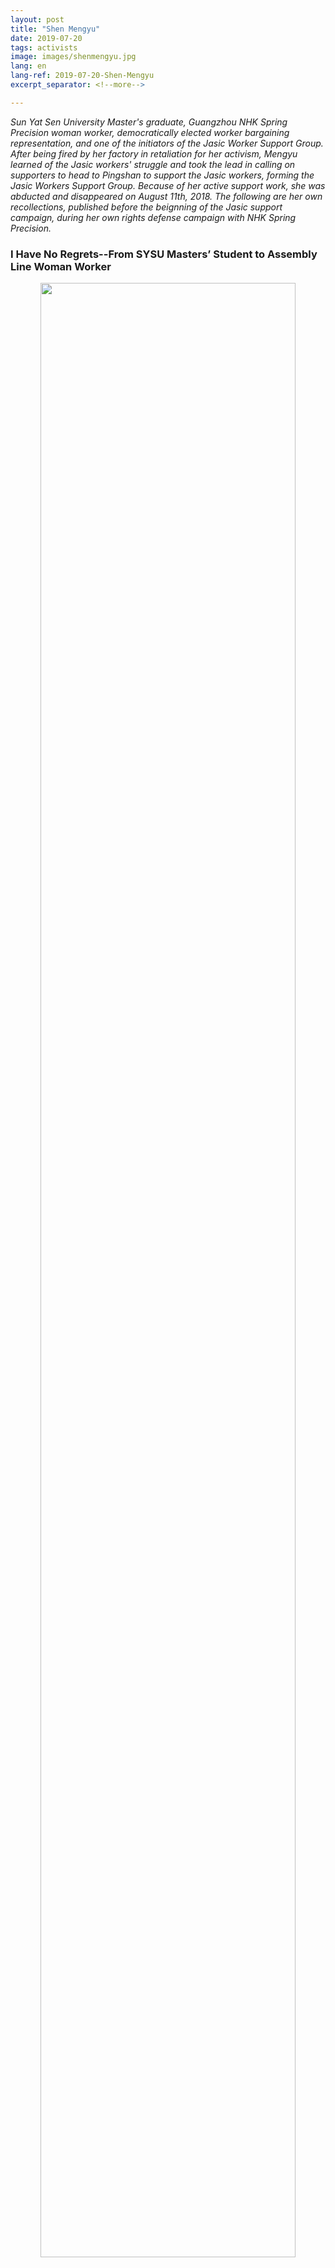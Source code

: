 ```yaml
---
layout: post
title: "Shen Mengyu"
date: 2019-07-20
tags: activists
image: images/shenmengyu.jpg
lang: en
lang-ref: 2019-07-20-Shen-Mengyu
excerpt_separator: <!--more-->

---
```


<em>Sun Yat Sen University Master's graduate, Guangzhou NHK Spring Precision woman worker, democratically elected worker bargaining representation, and one of the initiators of the Jasic Worker Support Group. After being fired by her factory in retaliation for her activism, Mengyu learned of the Jasic workers' struggle and took the lead in calling on supporters to head to Pingshan to support the Jasic workers, forming the Jasic Workers Support Group. Because of her active support work, she was abducted and disappeared on August 11th, 2018. The following are her own recollections, published before the beignning of the Jasic support campaign, during her own rights defense campaign with NHK Spring Precision.</em>


<h3>I Have No Regrets--From SYSU Masters’ Student to Assembly Line Woman Worker</h3>


<div style="text-align:center"><img src="/images/shenmengyu15.jpg" width="90%"/><br>Mengyu stands outside NHK with a shirt reading “illegal factory”.</div><br>

<strong>The industrial district grad student</strong>

In June 2015, I graduated from the Sun Yat-Sen University School of Mathematics and Computational Science. But unlike my peers, I didn’t choose a job in high-rise office buildings. I chose instead to enter the industrial districts and become a (blue collar) woman worker.

My choice wasn’t based on a sudden fancy or some fleeting interest, but was deeply grounded in my life experience, my experience and understanding of workers’ current situation, and my belief that this situation must change.

During my time studying at Sun-Yat Sen, a variety of seminars and talks gave me a window into understanding workers. I saw victims of occupational injuries, crippled under the turning wheel of economic development; and Foxconn workers free-falling from factory rooftops, their lives worth but a trifle; I learned about a type of occupational illness called silicosis, which put its victims through living hell, and also benzene poisoning, leukemia, noise-induced deafness…


<div style="text-align:center"><img src="/images/shenmengyu1.jpg" width="90%"/><br>Silicosis workers kneel to wait for death</div><br>

Workers work tirelessly in the cities, yet the city mercilessly crushes them.

Once I attended a talk by Peking University Professor Lu Huilin about the situation of migrant workers. During Q&A, one student asked: “Professor Lu, are university students like us beneficiaries of the system?”

Beneficiaries of the system?! Those words pained me deeply.

Lucky enough to be born in a middle class family, since childhood I have never had to worry about the basic necessities of life. With access to quality education, my future seemed bright. But was I rightfully entitled to all of that?

In that moment, I started to examine myself and that whole classroom full of students with boundless prospects. I started to reflect—reflect on the 40 thousand fingers broken every year in the Pearl River Delta, and on the 280 million migrant workers who devote their youthful lives to the cities yet are not allowed to remain.

I thought about my relatives working in Dongguan. Many years ago my uncle was seriously injured in a car crash while heading home from work. He became permanently disabled. If at that time I had understood the laws and regulations concerning occupational injury, I would have been able to tell him how to seek compensation. My uncle’s oldest daughter, my cousin, dropped out and went out to work while only in middle school. When she would come home for the new years, I noticed only her beautiful new clothes. Only recently have I come to understand how tough life was for her in the factory.

One year, I went to Dongguan for summer vacation. After passing by glamorous high-rises, my cousin led me into a narrow, cramped alley. Here there was no sunlight, it was dark and damp. Overhead hung a dense network of wires and cables. The creeks and ponds were filled with stink and garbage. Workers in their factory uniforms wore exhaustion on their faces…. It was years later that I realized this place is called an urban village, and those who live in the urban village are called migrant workers.

Sympathetic to and concerned about the situation of migrant workers, I began to study labor law. I visited industrial areas, urban villages and construction sites to learn about their lives and problems.

I went to a construction site next to our campus. During a storm, the underground garage the construction workers were living in flooded. The workers were anxious about their soaked clothes and bedding, and even more anxious about not being able to work or earn wages during the rain. I explained to them the labor law, but the law doesn’t ensure them a labor contract.

I went Dongguan’s Yue Yuen factory, a factory often described as the ‘Foxconn of the shoemaking industry’. In the simple dormitory rooms of the old factory complex, aunties and uncles told me that they had worked here for over a decade, and only now, nearing retirement, discovered that the factory had seriously underpaid their social security and housing providence fund benefits.

<div style="text-align:center"><img src="/images/shenmengyu2.jpg" width="90%"/><br>Workers holding banner protesting Yue Yuen’s failure to contribute to the mandatory Housing Providence Fund; protest in support of workers in front of Nike store, a major Yue Yuen customer; Sun Yat-Sen University students holding banner “Teachers and Students of Sun Yat-sen University support Yue Yuen workers’ strike, fight until the end!”</div><br>

<div style="text-align:center"><img src="/images/shenmengyu3.jpg" width="90%"/><br>Mengyu accompanying striking sanitation workers</div><br>

I was angry and shocked! Why was the law so ineffective? Why were workers who had devoted their youth and their whole lives (to economic development) left without support in their old age?

Faced with that cruel and bloody reality, I realized the powerlessness of the law. Workers, born poor, had no way out of dying poor.

In the summer of 2014, Guangzhou Higher Education Mega Center sanitation workers went on strike to defend their rights. At the site of the struggle, workers told us about the dishonesty and shamelessness of the property management company. They deducted workers’ wages and benefits, withheld workers’ social security and housing providence fund payments, forced workers to sign blank contracts, and tried to evade the legally mandated severance compensation they owed to workers. Worker representatives demanding a response from the company received threats instead, while company management put on arrogant airs of “that’s right, we’re bullying you.”

In response to all kinds of unfair treatment towards the sanitation workers, the labor department and local government paid no attention, acting as if it had nothing to do with them. Righteous students fought and shouted out for workers. They learned from and were moved by workers’ strong solidarity and fighting spirit. Twenty days later, through collaboration between students and workers, the strike finally succeeded.

<div style="text-align:center"><img src="/images/shenmengyu4.jpg" width="90%"/></div>

This kind of victory brought workers both dignity and rights, and also opened my eyes to a new kind of possibility.

Hard-working laborers should not be subjected to crude and violent treatment. I decided I had to stay with workers long term, to find a way to recover the dignity and rights they have lost.

 

<strong>The woman worker in the auto parts factory</strong>

In order to continue to stand with workers, I decided to become one.

After graduation, I came to the Guangzhou Economic and Technological Development Zone. This is an area where you can only get jobs through job agencies. To get a job, you have to first pay a fee to the agency. The agencies always first paint the companies in flying colors, but after collecting their fees, leave the applicants out to dry, telling them the companies right now aren’t hiring. After being tricked by two job agencies, I finally landed a job at Japanese auto parts factory NHK Spring Precision and became a proper woman worker.

<div style="text-align:center"><img src="/images/shenmengyu5.jpg" width="90%"/><br>Honda’s Excellent Supplier Award, awarded to NHK Spring Precision</div><br>

NHK primarily produces springs used in Dongfeng-Honda, Guangqi-Honda and Nissan’s engine and transmission production. After a brief training, I entered the workshop for the first time. The noise of the machines hurt my eardrums and the smell of grease assaulted me. Metallic dust filled the air. Workers were engaged in tense activity at work benches worn to a shiny finish. Signs warning of benzene and other chemicals were disturbing to see. Workers wore disposable masks incapable of effectively filtering out dust or poisonous gases, while some worked without any mask at all.

<div style="text-align:center"><img src="/images/shenmengyu6.jpg" width="90%"/><br>After climbing into a machine to clean it, a worker is covered in dust.</div><br>
<div style="text-align:center"><img src="/images/shenmengyu7.jpg" width="90%"/><br>Sweat mixed with metallic dust leaves stains that can’t be washed out</div><br>
<div style="text-align:center"><img src="/images/shenmengyu8.jpg" width="90%"/><br>Sparks fly, without protection</div><br>

This is what the ‘well-paid’ auto-parts factory looks like! Workers make a so-called “good wage” in exchange for their health.

After working for some time, I learned that many of my co-workers had developed rhinitis, bronchitis, or hearing loss or experienced white blood cell decline because of working long term in these conditions.

It’s hot in the workshop year-round, and by May the heat is hard to bear. In the height of summer, temperatures over 35 degrees Celcius are normal. In some parts of the factory, the temperature even reaches 50 degrees. Given the intensity of the labor on top of the heat, even a thin mask makes it hard to breathe. A thicker mask would be absolutely suffocating.

Given the choice between their health and their jobs, workers chose their jobs. This kind of choiceless choice that is the daily reality for myself and my co-workers.

Because our base wage is too low, given the choice between resting on the weekends and not having any rest days, we choose to forgo our rest days!

Because reporting a work injury means annual bonus deductions, given the choice between claiming our rights and receiving our full bonuses, we choose not to report our work injuries!

Because managers wield control over our annual appraisals, when we hesitate over whether to buy the overpriced underwear the manager is selling, we have no choice but to buy!

In the face of manager’s willful scolding and personal humiliation, given the choice between fighting back or compromising, we choose to silently take the humiliation!

<div style="text-align:center"><img src="/images/shenmengyu10.jpg" width="90%"/><br>A worker’s finger was crushed, but the choice to report the injury would mean major deductions from the worker’s annual bonus.</div><br>

What’s even more painful to watch is the way the factory treats pregnant women. Being pregnant means that you have to work even harder, because managers use the excuse of pregnant workers not being able to meet production quotas to scold them and deny them overtime. In order to meet quotas, pregnant women give up their legally mandated rest time.

The harsh work environment and continuously rising production quotas mean pregnant women suffer a lot day to day. On the production floor, women who manage to keep working while pregnant are very rare. The intensity of production is one reason, while the harm that the (poisonous) production environment can do to a child is another reason.

While she was working at NHK, my friend Xiaomei miscarried every time. This nightmare ended only after she left the factory. Another co-worker, learning from Xiaomei’s experience, left the factory as soon as she learned she was pregnant, but miscarried nevertheless. The harm caused by (NHK’s) work environment is engraved in the child’s bones from the start.

<div style="text-align:center"><img src="/images/shenmengyu11.jpg" width="90%"/><br>Oil and dust are everywhere in the factory</div><br>

And then there are those older workers who gave their whole youth to the company, from their muddle-headed twenty year-old years into their stable adulthood. For over a decade, managers were forever behind them, wielding a stopwatch—a movement per second, faster, faster, and faster. Meanwhile, three hours into the nightshift, because of a lack of raw materials, at a single command workers end their shift.(1)

In order to fulfill production needs, our night shift was suddenly rotated to the middle shift, and the middle shift suddenly rotated to morning shift. In two continuous days we got less than ten hours of sleep! This muddled sleep schedule and tense work routine leaves one both unable to sleep well and unable to muster energy. That pain affects our every hour and minute.

My friend Old Wang told me he had considered leaving innumerable times, leaving this completely inhumane management system and horrendous work environment. But in over a decade of work, he has gained nothing but a worn down body. He doesn’t know where he would go if he left the factory, and as the main breadwinner for the family, he can’t afford to stop working.

<div style="text-align:center"><img src="/images/shenmengyu9.jpg" width="90%"/><br>Workers’ medical check-up results show that many of them have hearing loss and hypertension after working in the factory’s noisy environment and extremely high temperatures for years.</div><br>

No length of service can stop the company’s spurning of workers. In the eyes of the company, a worker is worth less than a machine. When a machine is broken they conduct repair and maintenance. But when a worker’s health collapses, they merely deny responsibility and sweep workers out the door.

 

In this place, we are

machines operating 24/7

switches to be pressed

figures flashing on a billboard

We are

bank accounts saving up our parents’ old age medical fees

tears rolling down our children’s faces

We are also

deformed spines, strained muscles, deafened ears

But we are never

human beings

able to feel justice and freedom

 

Our days and nights are turned topsy-turvy, in exchange for the machine’s 24-hour roar!

We don’t sleep or rest, in exchange for the boss’ unearned wealth!

We endure contempt and insults, in exchange for these parasites’ ridicule!

We work tirelessly, but never do we get in return our respect or rights!



A friend once said, complaining is meaningless, if you just put it aside, you’ll live a happier life. There’ll be many more days like this to endure. I believe they’re right, but I just can’t help writing down these “meaningless” words in the dark of the night. These are my everyday as a worker, and the everyday of thousands and thousands of workers. Men, women, those who love laughing, fat people, anemic people, those who have worked a full fifteen years, those who have worked more than two years but still not gained a proper contract, those whose fingers have been broken, those who have miscarried…

Until one day, we can’t work any longer, and the traces of our working days are erased, and a younger generation replaces us in repeating this monotonous daily routine.

 

<strong>Fighting for change</strong>

But, I can’t just stop at complaining!

Here we have sadness, anger, and the pain of losing our dignity and rights.

Here we have longing, hope, the spirit of finding cheer amidst bitterness, and the sweat and effort of working hard.

Here we need change! Here we long for change!

<div style="text-align:center"><img src="/images/shenmengyu12.jpg" width="90%"/><br>Workers demand improved working conditions and the making up of their mandatory housing providence fund payments.</div><br>

In late March 2018, the annual wage and bonus collective bargaining session began. In the past, workers’ bargaining representatives were basically appointed by the union chair. But this year, workers decided to utilize their right to democratic participation. They nominated me as bargaining representative candidate.

The process of becoming a bargaining representative was extremely tough, as the factory and union found a thousand ways to make trouble for me. They have always liked obedient puppets, and are innately hostile to bottom-up worker nominations.

After much difficulty becoming a representative, and with the trust and support of fellow workers, I prepared a questionnaire to collect opinions of workers. The manager immediately criticized me for provoking workers’ expectations for salary increases. The union leader warned me to ‘know my place’. I was told I had already harmed the interest of upper management, and that I was young and brash, reckless and extreme, not mature enough…

… all of this simply because I carried out the first steps of my legal responsibility as a worker representative!

With sadness and anger, I want to know, what in the eyes of the union and the company is not “extreme” behavior?

Not extreme is obeying the union leaders’ orders to not use a survey to collect workers opinions!

Not extreme is to not question the company’s threats and insults to workers, or its blatant manipulation of the collective bargaining process!

Not extreme is to tolerate the company’s illegal warning and punishment of workers on false charges!

Not extreme is to recognize the validity of the union committee’s overreach of powers in withdrawing my bargaining representative status!

If that is the case, this time I choose to be “extreme”, I choose to break the chains binding workers!

These leaders so used to violating the law saw me as a great enemy, and thus launched at me a series of accusations including manipulating the election, (acting as an) overseas (infiltrating) force, and leaking corporate secrets. My right to overtime was withheld, I was banned from working alongside frontline workers, they tried to slander, vilify, threaten and scare me… they came up with all kinds of base methods! But they had only one goal, to suppress me, and scare all the other workers.

<div style="text-align:center"><img src="/images/shenmengyu12.jpg" width="90%"/><br>Documents and materials released by the company to take revenge against Mengyu.</div><br>

As the for law, it’s not even a prop in the company’s eyes; merely a bunch of scrap paper to be tossed, or poisonous gases and dirty water to be discharged. The 107 punitive measures in the Employee Handbook are the kind of law they want.

In the early morning of May 28, 2018, the union committee called a secret meeting. They bypassed the general union representative meeting and withdrew my worker representative status. At 1pm in the afternoon, the company gave me a demerit on charges of opposing my superiors and disrupting factory order. At 4pm, the company unilaterally announced my dismissal.

<div style="text-align:center"><img src="/images/shenmengyu13.jpg" width="90%"/><br>With red stamps and savage smiles, the union colludes with the company, promising absolute control over workers.</div><br>

The term “sweatshop” has long been familiar. After forty years of reform and opening, sweatshops use workers lives to build themselves into the mirror of law-governed China, where its demon’s are reflected. What of worker’s self-governance, democracy, freedom, equality and fairness… the more beautiful (the image) the more ugly (the reflection)!

To me, the end of my term as an NHK employee is not the end. The gate of the factory is now closed to me, but its steel beams will always bear the impression of its shameless illegal firing of workers. Closed outside this door there is not only myself, but all those who dared to speak up before and all those who will someday dare to fight for their rights after.

Those workers who have woken up from their nightmares are not willing to go back. Those who are used to earning their living standing won’t like having to earn it on their knees.

From student to worker, from regular worker to worker representative, I am more and more firm in my conviction to stand with workers!

(We must) do solid work, continue to move forward, and reach towards our rights and respect. (We must) work for workers, and fight for change!

This is my choice, and will be the choice of many more people after me.



(1) Ending the shift at three hours means only three hours of pay, and rescheduling of the other hours, meaning an unpredictable schedule for workers.



<em>Reposted from Red Balloon Solidarity: <http://redballoonsolidarity.org/3104/></em>
